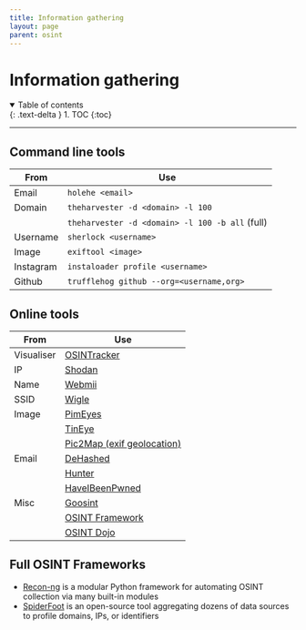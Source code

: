 ```yaml
---
title: Information gathering
layout: page
parent: osint
---
```


# Information gathering

<details open markdown="block">
  <summary>
    Table of contents
  </summary>
  {: .text-delta }
1. TOC
{:toc}
</details>

---

## Command line tools

| **From** | **Use** |
| --- | --- |
| Email | `holehe <email>` |
| Domain | `theharvester -d <domain> -l 100` |
| | `theharvester -d <domain> -l 100 -b all` (full)|
| Username | `sherlock <username>` |
| Image | `exiftool <image>` |
| Instagram | `instaloader profile <username>` |
| Github | `trufflehog github --org=<username,org>` |

## Online tools

| **From** | **Use** |
| --- | --- |
| Visualiser | [OSINTracker](https://www.osintracker.com/) |
| IP | [Shodan](https://www.shodan.io/) |
| Name | [Webmii](https://webmii.com/) |
| SSID | [Wigle](https://wigle.net/) |
| Image | [PimEyes](https://pimeyes.com/) |
| | [TinEye](https://tineye.com) |
| | [Pic2Map (exif geolocation)](https://www.pic2map.com/) |
| Email | [DeHashed](https://dehashed.com/search) |
| | [Hunter](https://hunter.io/) |
| | [HaveIBeenPwned](https://haveibeenpwned.com/) |
| Misc | [Goosint](https://goosint.com/) |
| | [OSINT Framework](https://osintframework.com/) |
| | [OSINT Dojo](https://osintdojo.com/) |

## Full OSINT Frameworks

- [Recon-ng](https://github.com/lanmaster53/recon-ng) is a modular Python framework for automating OSINT collection via many built-in modules
- [SpiderFoot](https://github.com/smicallef/spiderfoot) is an open-source tool aggregating dozens of data sources to profile domains, IPs, or identifiers
